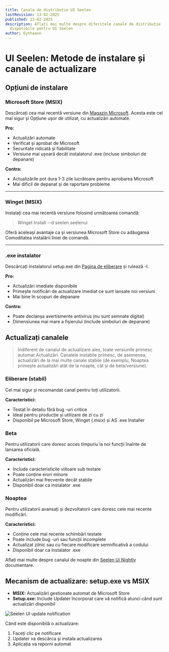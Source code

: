 ```yaml
---
title: Canale de distribuție UI Seelen
lastRevision: 13-02-2025
published: 13-02-2025
description: Aflați mai multe despre diferitele canale de distribuție
  disponibile pentru UI Seelen
author: Eythaann
---
```


# UI Seelen: Metode de instalare și canale de actualizare

## Opțiuni de instalare

### Microsoft Store (MSIX)

Descărcați cea mai recentă versiune din
[Magazin Microsoft](https://www.microsoft.com/store). Acesta este cel mai sigur
și Opțiune ușor de utilizat, cu actualizări automate.

**Pro:**

- Actualizări automate
- Verificat și aprobat de Microsoft
- Securitate ridicată și fiabilitate
- Versiune mai ușoară decât instalatorul .exe (incluse simboluri de depanare)

**Contra:**

- Actualizările pot dura 1-3 zile lucrătoare pentru aprobarea Microsoft
- Mai dificil de depanat și de raportare probleme

---

### Winget (MSIX)

Instalați cea mai recentă versiune folosind următoarea comandă:

> Winget Install --d seelen.seelenui

Oferă aceleași avantaje ca și versiunea Microsoft Store cu adăugarea Comoditatea
instalării liniei de comandă.

---

### .exe instalator

Descărcați instalatorul setup.exe din
[Pagina de eliberare](https://github.com/eythaann/Seelen-UI/releases) și rulează
-l.

**Pro:**

- Actualizări imediate disponibile
- Primește notificări de actualizare imediat ce sunt lansate noi versiuni
- Mai bine în scopuri de depanare

**Contra:**

- Poate declanșa avertismente antivirus (nu sunt semnate digital)
- Dimensiunea mai mare a fișierului (include simboluri de depanare)

## Actualizați canalele

> Indiferent de canalul de actualizare ales, toate versiunile primesc automat
> Actualizări. Canalele instabile primesc, de asemenea, actualizări de la mai
> multe canale stabile (de exemplu, Noaptea primește actualizări atât de la
> noapte, cât și de beta/versiune).

### Eliberare (stabil)

Cel mai sigur și recomandat canal pentru toți utilizatorii.

**Caracteristici:**

- Testat în detaliu fără bug -uri critice
- Ideal pentru producție și utilizare de zi cu zi
- Disponibil pe Microsoft Store, Winget (.msix) și AS .exe Installer

### Beta

Pentru utilizatorii care doresc acces timpuriu la noi funcții înainte de
lansarea oficială.

**Caracteristici:**

- Include caracteristicile viitoare sub testare
- Poate conține erori minore
- Actualizări mai frecvente decât stabile
- Disponibil doar ca instalator .exe

### Noaptea

Pentru utilizatorii avansați și dezvoltatorii care doresc cele mai recente
modificări.

**Caracteristici:**

- Conține cele mai recente schimbări testate
- Poate include bug -uri sau funcții incomplete
- Actualizat zilnic sau cu fiecare modificare semnificativă a codului
- Disponibil doar ca instalator .exe

Aflați mai multe despre canalul de noapte din
[Seelen Ui Nightly](https://seelen.io/blog/nightly) documentare.

## Mecanism de actualizare: setup.exe vs MSIX

- **MSIX:** Actualizări gestionate automat de Microsoft Store
- **Setup.exe:** Include Updater încorporat care vă notifică atunci când sunt
  actualizări disponibil

![Seelen UI update notification](https://github.com/Seelen-Inc/slu-blog/blob/master/blog/seelen-ui-distribution-channels/image.png?raw=true)

Când este disponibilă o actualizare:

1. Faceți clic pe notificare
2. Updater va descărca și instala actualizarea
3. Aplicația va reporni automat
